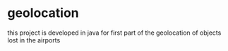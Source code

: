 # geolocation
this project is developed in java for first part of the geolocation of objects lost in the airports
